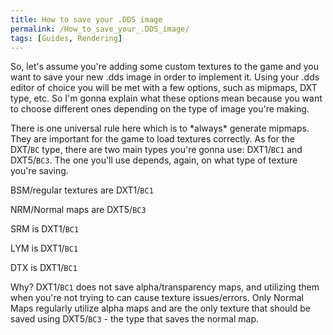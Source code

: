 ```yaml
---
title: How to save your .DDS image
permalink: /How_to_save_your_.DDS_image/
tags: [Guides, Rendering]
---
```


So, let's assume you're adding some custom textures to the game and you
want to save your new .dds image in order to implement it. Using your
.dds editor of choice you will be met with a few options, such as
mipmaps, DXT type, etc. So I'm gonna explain what these options mean
because you want to choose different ones depending on the type of image
you're making.

There is one universal rule here which is to \*always\* generate
mipmaps. They are important for the game to load textures correctly. As
for the DXT/`BC` type, there are two main types you're gonna use:
DXT1/`BC1` and DXT5/`BC3`. The one you'll use depends, again, on what
type of texture you're saving.

BSM/regular textures are DXT1/`BC1`

NRM/Normal maps are DXT5/`BC3`

SRM is DXT1/`BC1`

LYM is DXT1/`BC1`

DTX is DXT1/`BC1`

Why? DXT1/`BC1` does not save alpha/transparency maps, and utilizing
them when you're not trying to can cause texture issues/errors. Only
Normal Maps regularly utilize alpha maps and are the only texture that
should be saved using DXT5/`BC3` - the type that saves the normal map.

